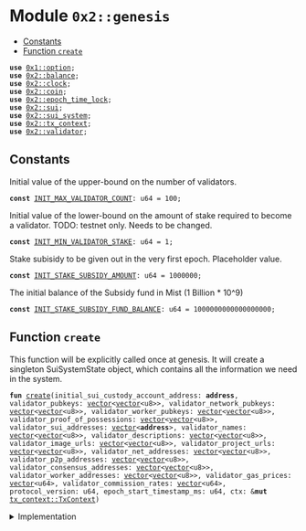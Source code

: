 
<a name="0x2_genesis"></a>

# Module `0x2::genesis`



-  [Constants](#@Constants_0)
-  [Function `create`](#0x2_genesis_create)


<pre><code><b>use</b> <a href="">0x1::option</a>;
<b>use</b> <a href="balance.md#0x2_balance">0x2::balance</a>;
<b>use</b> <a href="clock.md#0x2_clock">0x2::clock</a>;
<b>use</b> <a href="coin.md#0x2_coin">0x2::coin</a>;
<b>use</b> <a href="epoch_time_lock.md#0x2_epoch_time_lock">0x2::epoch_time_lock</a>;
<b>use</b> <a href="sui.md#0x2_sui">0x2::sui</a>;
<b>use</b> <a href="sui_system.md#0x2_sui_system">0x2::sui_system</a>;
<b>use</b> <a href="tx_context.md#0x2_tx_context">0x2::tx_context</a>;
<b>use</b> <a href="validator.md#0x2_validator">0x2::validator</a>;
</code></pre>



<a name="@Constants_0"></a>

## Constants


<a name="0x2_genesis_INIT_MAX_VALIDATOR_COUNT"></a>

Initial value of the upper-bound on the number of validators.


<pre><code><b>const</b> <a href="genesis.md#0x2_genesis_INIT_MAX_VALIDATOR_COUNT">INIT_MAX_VALIDATOR_COUNT</a>: u64 = 100;
</code></pre>



<a name="0x2_genesis_INIT_MIN_VALIDATOR_STAKE"></a>

Initial value of the lower-bound on the amount of stake required to become a validator.
TODO: testnet only. Needs to be changed.


<pre><code><b>const</b> <a href="genesis.md#0x2_genesis_INIT_MIN_VALIDATOR_STAKE">INIT_MIN_VALIDATOR_STAKE</a>: u64 = 1;
</code></pre>



<a name="0x2_genesis_INIT_STAKE_SUBSIDY_AMOUNT"></a>

Stake subisidy to be given out in the very first epoch. Placeholder value.


<pre><code><b>const</b> <a href="genesis.md#0x2_genesis_INIT_STAKE_SUBSIDY_AMOUNT">INIT_STAKE_SUBSIDY_AMOUNT</a>: u64 = 1000000;
</code></pre>



<a name="0x2_genesis_INIT_STAKE_SUBSIDY_FUND_BALANCE"></a>

The initial balance of the Subsidy fund in Mist (1 Billion * 10^9)


<pre><code><b>const</b> <a href="genesis.md#0x2_genesis_INIT_STAKE_SUBSIDY_FUND_BALANCE">INIT_STAKE_SUBSIDY_FUND_BALANCE</a>: u64 = 1000000000000000000;
</code></pre>



<a name="0x2_genesis_create"></a>

## Function `create`

This function will be explicitly called once at genesis.
It will create a singleton SuiSystemState object, which contains
all the information we need in the system.


<pre><code><b>fun</b> <a href="genesis.md#0x2_genesis_create">create</a>(initial_sui_custody_account_address: <b>address</b>, validator_pubkeys: <a href="">vector</a>&lt;<a href="">vector</a>&lt;u8&gt;&gt;, validator_network_pubkeys: <a href="">vector</a>&lt;<a href="">vector</a>&lt;u8&gt;&gt;, validator_worker_pubkeys: <a href="">vector</a>&lt;<a href="">vector</a>&lt;u8&gt;&gt;, validator_proof_of_possessions: <a href="">vector</a>&lt;<a href="">vector</a>&lt;u8&gt;&gt;, validator_sui_addresses: <a href="">vector</a>&lt;<b>address</b>&gt;, validator_names: <a href="">vector</a>&lt;<a href="">vector</a>&lt;u8&gt;&gt;, validator_descriptions: <a href="">vector</a>&lt;<a href="">vector</a>&lt;u8&gt;&gt;, validator_image_urls: <a href="">vector</a>&lt;<a href="">vector</a>&lt;u8&gt;&gt;, validator_project_urls: <a href="">vector</a>&lt;<a href="">vector</a>&lt;u8&gt;&gt;, validator_net_addresses: <a href="">vector</a>&lt;<a href="">vector</a>&lt;u8&gt;&gt;, validator_p2p_addresses: <a href="">vector</a>&lt;<a href="">vector</a>&lt;u8&gt;&gt;, validator_consensus_addresses: <a href="">vector</a>&lt;<a href="">vector</a>&lt;u8&gt;&gt;, validator_worker_addresses: <a href="">vector</a>&lt;<a href="">vector</a>&lt;u8&gt;&gt;, validator_gas_prices: <a href="">vector</a>&lt;u64&gt;, validator_commission_rates: <a href="">vector</a>&lt;u64&gt;, protocol_version: u64, epoch_start_timestamp_ms: u64, ctx: &<b>mut</b> <a href="tx_context.md#0x2_tx_context_TxContext">tx_context::TxContext</a>)
</code></pre>



<details>
<summary>Implementation</summary>


<pre><code><b>fun</b> <a href="genesis.md#0x2_genesis_create">create</a>(
    initial_sui_custody_account_address: <b>address</b>,
    validator_pubkeys: <a href="">vector</a>&lt;<a href="">vector</a>&lt;u8&gt;&gt;,
    validator_network_pubkeys: <a href="">vector</a>&lt;<a href="">vector</a>&lt;u8&gt;&gt;,
    validator_worker_pubkeys: <a href="">vector</a>&lt;<a href="">vector</a>&lt;u8&gt;&gt;,
    validator_proof_of_possessions: <a href="">vector</a>&lt;<a href="">vector</a>&lt;u8&gt;&gt;,
    validator_sui_addresses: <a href="">vector</a>&lt;<b>address</b>&gt;,
    validator_names: <a href="">vector</a>&lt;<a href="">vector</a>&lt;u8&gt;&gt;,
    validator_descriptions: <a href="">vector</a>&lt;<a href="">vector</a>&lt;u8&gt;&gt;,
    validator_image_urls: <a href="">vector</a>&lt;<a href="">vector</a>&lt;u8&gt;&gt;,
    validator_project_urls: <a href="">vector</a>&lt;<a href="">vector</a>&lt;u8&gt;&gt;,
    validator_net_addresses: <a href="">vector</a>&lt;<a href="">vector</a>&lt;u8&gt;&gt;,
    validator_p2p_addresses: <a href="">vector</a>&lt;<a href="">vector</a>&lt;u8&gt;&gt;,
    validator_consensus_addresses: <a href="">vector</a>&lt;<a href="">vector</a>&lt;u8&gt;&gt;,
    validator_worker_addresses: <a href="">vector</a>&lt;<a href="">vector</a>&lt;u8&gt;&gt;,
    validator_gas_prices: <a href="">vector</a>&lt;u64&gt;,
    validator_commission_rates: <a href="">vector</a>&lt;u64&gt;,
    protocol_version: u64,
    epoch_start_timestamp_ms: u64,
    ctx: &<b>mut</b> TxContext,
) {
    <b>let</b> sui_supply = <a href="sui.md#0x2_sui_new">sui::new</a>(ctx);
    <b>let</b> subsidy_fund = <a href="balance.md#0x2_balance_split">balance::split</a>(&<b>mut</b> sui_supply, <a href="genesis.md#0x2_genesis_INIT_STAKE_SUBSIDY_FUND_BALANCE">INIT_STAKE_SUBSIDY_FUND_BALANCE</a>);
    <b>let</b> storage_fund = <a href="balance.md#0x2_balance_zero">balance::zero</a>();
    <b>let</b> validators = <a href="_empty">vector::empty</a>();
    <b>let</b> count = <a href="_length">vector::length</a>(&validator_pubkeys);
    <b>assert</b>!(
        <a href="_length">vector::length</a>(&validator_sui_addresses) == count
            && <a href="_length">vector::length</a>(&validator_names) == count
            && <a href="_length">vector::length</a>(&validator_descriptions) == count
            && <a href="_length">vector::length</a>(&validator_image_urls) == count
            && <a href="_length">vector::length</a>(&validator_project_urls) == count
            && <a href="_length">vector::length</a>(&validator_net_addresses) == count
            && <a href="_length">vector::length</a>(&validator_p2p_addresses) == count
            && <a href="_length">vector::length</a>(&validator_consensus_addresses) == count
            && <a href="_length">vector::length</a>(&validator_worker_addresses) == count
            && <a href="_length">vector::length</a>(&validator_gas_prices) == count
            && <a href="_length">vector::length</a>(&validator_commission_rates) == count,
        1
    );
    <b>let</b> i = 0;
    <b>while</b> (i &lt; count) {
        <b>let</b> sui_address = *<a href="_borrow">vector::borrow</a>(&validator_sui_addresses, i);
        <b>let</b> pubkey = *<a href="_borrow">vector::borrow</a>(&validator_pubkeys, i);
        <b>let</b> network_pubkey = *<a href="_borrow">vector::borrow</a>(&validator_network_pubkeys, i);
        <b>let</b> worker_pubkey = *<a href="_borrow">vector::borrow</a>(&validator_worker_pubkeys, i);
        <b>let</b> proof_of_possession = *<a href="_borrow">vector::borrow</a>(&validator_proof_of_possessions, i);
        <b>let</b> name = *<a href="_borrow">vector::borrow</a>(&validator_names, i);
        <b>let</b> description = *<a href="_borrow">vector::borrow</a>(&validator_descriptions, i);
        <b>let</b> image_url = *<a href="_borrow">vector::borrow</a>(&validator_image_urls, i);
        <b>let</b> project_url = *<a href="_borrow">vector::borrow</a>(&validator_project_urls, i);
        <b>let</b> net_address = *<a href="_borrow">vector::borrow</a>(&validator_net_addresses, i);
        <b>let</b> p2p_address = *<a href="_borrow">vector::borrow</a>(&validator_p2p_addresses, i);
        <b>let</b> consensus_address = *<a href="_borrow">vector::borrow</a>(&validator_consensus_addresses, i);
        <b>let</b> worker_address = *<a href="_borrow">vector::borrow</a>(&validator_worker_addresses, i);
        <b>let</b> gas_price = *<a href="_borrow">vector::borrow</a>(&validator_gas_prices, i);
        <b>let</b> commission_rate = *<a href="_borrow">vector::borrow</a>(&validator_commission_rates, i);
        <a href="_push_back">vector::push_back</a>(&<b>mut</b> validators, <a href="validator.md#0x2_validator_new">validator::new</a>(
            sui_address,
            pubkey,
            network_pubkey,
            worker_pubkey,
            proof_of_possession,
            name,
            description,
            image_url,
            project_url,
            net_address,
            p2p_address,
            consensus_address,
            worker_address,
            <a href="balance.md#0x2_balance_zero">balance::zero</a>(),
            <a href="_none">option::none</a>(),
            gas_price,
            commission_rate,
            0, // start operating right away at epoch 0
            ctx
        ));
        i = i + 1;
    };

    <a href="sui_system.md#0x2_sui_system_create">sui_system::create</a>(
        validators,
        subsidy_fund,
        storage_fund,
        <a href="genesis.md#0x2_genesis_INIT_MAX_VALIDATOR_COUNT">INIT_MAX_VALIDATOR_COUNT</a>,
        <a href="genesis.md#0x2_genesis_INIT_MIN_VALIDATOR_STAKE">INIT_MIN_VALIDATOR_STAKE</a>,
        <a href="genesis.md#0x2_genesis_INIT_STAKE_SUBSIDY_AMOUNT">INIT_STAKE_SUBSIDY_AMOUNT</a>,
        protocol_version,
        epoch_start_timestamp_ms,
        ctx,
    );

    <a href="clock.md#0x2_clock_create">clock::create</a>();

    // Transfer the remaining <a href="balance.md#0x2_balance">balance</a> of <a href="sui.md#0x2_sui">sui</a>'s supply <b>to</b> the initial account
    <a href="sui.md#0x2_sui_transfer">sui::transfer</a>(<a href="coin.md#0x2_coin_from_balance">coin::from_balance</a>(sui_supply, ctx), initial_sui_custody_account_address);
}
</code></pre>



</details>
